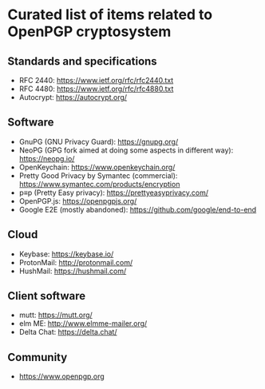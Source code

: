 # Curated list of items related to OpenPGP cryptosystem

## Standards and specifications

* RFC 2440: https://www.ietf.org/rfc/rfc2440.txt
* RFC 4480: https://www.ietf.org/rfc/rfc4880.txt
* Autocrypt: https://autocrypt.org/

## Software

* GnuPG (GNU Privacy Guard): https://gnupg.org/
* NeoPG (GPG fork aimed at doing some aspects in different way): https://neopg.io/
* OpenKeychain: https://www.openkeychain.org/
* Pretty Good Privacy by Symantec (commercial): https://www.symantec.com/products/encryption
* p≡p (Pretty Easy privacy): https://prettyeasyprivacy.com/
* OpenPGP.js: https://openpgpjs.org/
* Google E2E (mostly abandoned): https://github.com/google/end-to-end

## Cloud

* Keybase: https://keybase.io/
* ProtonMail: http://protonmail.com/
* HushMail: https://hushmail.com/

## Client software

* mutt: https://mutt.org/
* elm ME: http://www.elmme-mailer.org/
* Delta Chat: https://delta.chat/

## Community

* https://www.openpgp.org
